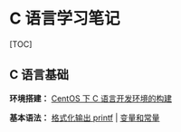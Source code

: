 # C 语言学习笔记

[TOC]

## C 语言基础

**环境搭建：**  [CentOS 下 C 语言开发环境的构建](basic\EnvBuild.md) 

**基本语法：** [格式化输出 printf](basic\printf.md) | [变量和常量](basic\varconst.md) 